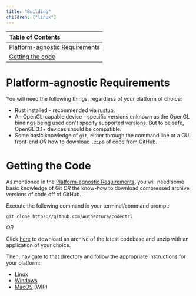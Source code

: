 ```yaml
---
title: "Building"
children: ["linux"]
---
```


| Table of Contents                                                 |
| :---------------------------------------------------------------- |
| [Platform-agnostic Requirements](#platform-agnostic-requirements) |
| [Getting the code](#getting-the-code)                             |

<h1 id="platform-agnostic-requirements">Platform-agnostic Requirements</h1>

You will need the following things, regardless of your platform of choice:

- Rust installed - recommended via [rustup](https://rustup.rs).
- An OpenGL-capable device - specific versions unknown as the OpenGL bindings
  being used don't specify supported versions. But to be safe, OpenGL 3.1+
  devices should be compatible.
- Some basic knowledge of `git`, either through the command line or a GUI
  front-end _OR_ how to download `.zip`s of code from GitHub.

<h1 id="getting-the-code">Getting the Code</h1>

As mentioned in the [Platform-agnostic
Requirements](#platform-agnostic-requirements), you will need some basic
knowledge of Git _OR_ the know-how to download compressed archive versions of
code off of GitHub.

Execute the following command in your terminal/command prompt:

```
git clone https://github.com/Authentura/codectrl
```

_OR_

Click
[here](https://github.com/Authentura/codectrl/archive/refs/heads/development.zip)
to download an archive of the latest codebase and unzip with an application of
your choice.

Then, navigate to that directory and follow the appropriate instructions for
your platform:

- [Linux](/docs/building/linux)
- [Windows](/docs/building/windows)
- [MacOS](/docs/building/mac-os) (WIP)

